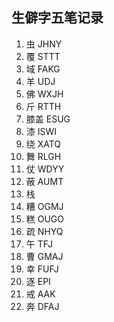 ## 生僻字五笔记录


1. 虫 JHNY
2. 覆 STTT
3. 域 FAKG
4. 羊 UDJ
5. 佛 WXJH
6. 斤 RTTH
7. 膝盖 ESUG
8. 漆 ISWI
9. 绕 XATQ
10. 舞 RLGH
11. 仗 WDYY
12. 蔽 AUMT
13. 栈 
14. 糟 OGMJ
15. 糕 OUGO
16. 疏 NHYQ
17. 午 TFJ
18. 曹 GMAJ
19. 幸 FUFJ
20. 逐 EPI
21. 戒 AAK
22. 奔 DFAJ